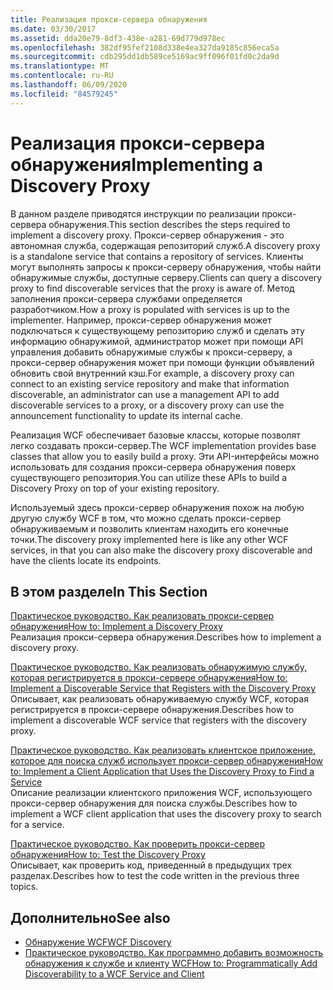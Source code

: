 ```yaml
---
title: Реализация прокси-сервера обнаружения
ms.date: 03/30/2017
ms.assetid: dda20e79-8df3-438e-a281-69d779d978ec
ms.openlocfilehash: 382df95fef2108d338e4ea327da9185c856eca5a
ms.sourcegitcommit: cdb295dd1db589ce5169ac9ff096f01fd0c2da9d
ms.translationtype: MT
ms.contentlocale: ru-RU
ms.lasthandoff: 06/09/2020
ms.locfileid: "84579245"
---
```

# <a name="implementing-a-discovery-proxy"></a><span data-ttu-id="da9d0-102">Реализация прокси-сервера обнаружения</span><span class="sxs-lookup"><span data-stu-id="da9d0-102">Implementing a Discovery Proxy</span></span>
<span data-ttu-id="da9d0-103">В данном разделе приводятся инструкции по реализации прокси-сервера обнаружения.</span><span class="sxs-lookup"><span data-stu-id="da9d0-103">This section describes the steps required to implement a discovery proxy.</span></span> <span data-ttu-id="da9d0-104">Прокси-сервер обнаружения - это автономная служба, содержащая репозиторий служб.</span><span class="sxs-lookup"><span data-stu-id="da9d0-104">A discovery proxy is a standalone service that contains a repository of services.</span></span> <span data-ttu-id="da9d0-105">Клиенты могут выполнять запросы к прокси-серверу обнаружения, чтобы найти обнаружимые службы, доступные серверу.</span><span class="sxs-lookup"><span data-stu-id="da9d0-105">Clients can query a discovery proxy to find discoverable services that the proxy is aware of.</span></span> <span data-ttu-id="da9d0-106">Метод заполнения прокси-сервера службами определяется разработчиком.</span><span class="sxs-lookup"><span data-stu-id="da9d0-106">How a proxy is populated with services is up to the implementer.</span></span> <span data-ttu-id="da9d0-107">Например, прокси-сервер обнаружения может подключаться к существующему репозиторию служб и сделать эту информацию обнаружимой, администратор может при помощи API управления добавить обнаружимые службы к прокси-серверу, а прокси-сервер обнаружения может при помощи функции объявлений обновить свой внутренний кэш.</span><span class="sxs-lookup"><span data-stu-id="da9d0-107">For example, a discovery proxy can connect to an existing service repository and make that information discoverable, an administrator can use a management API to add discoverable services to a proxy, or a discovery proxy can use the announcement functionality to update its internal cache.</span></span>  
  
 <span data-ttu-id="da9d0-108">Реализация WCF обеспечивает базовые классы, которые позволят легко создавать прокси-сервер.</span><span class="sxs-lookup"><span data-stu-id="da9d0-108">The WCF implementation provides base classes that allow you to easily build a proxy.</span></span> <span data-ttu-id="da9d0-109">Эти API-интерфейсы можно использовать для создания прокси-сервера обнаружения поверх существующего репозитория.</span><span class="sxs-lookup"><span data-stu-id="da9d0-109">You can utilize these APIs to build a Discovery Proxy on top of your existing repository.</span></span>  
  
 <span data-ttu-id="da9d0-110">Используемый здесь прокси-сервер обнаружения похож на любую другую службу WCF в том, что можно сделать прокси-сервер обнаруживаемым и позволить клиентам находить его конечные точки.</span><span class="sxs-lookup"><span data-stu-id="da9d0-110">The discovery proxy implemented here is like any other WCF services, in that you can also make the discovery proxy discoverable and have the clients locate its endpoints.</span></span>  
  
## <a name="in-this-section"></a><span data-ttu-id="da9d0-111">В этом разделе</span><span class="sxs-lookup"><span data-stu-id="da9d0-111">In This Section</span></span>  
 [<span data-ttu-id="da9d0-112">Практическое руководство. Как реализовать прокси-сервер обнаружения</span><span class="sxs-lookup"><span data-stu-id="da9d0-112">How to: Implement a Discovery Proxy</span></span>](how-to-implement-a-discovery-proxy.md)  
 <span data-ttu-id="da9d0-113">Реализация прокси-сервера обнаружения.</span><span class="sxs-lookup"><span data-stu-id="da9d0-113">Describes how to implement a discovery proxy.</span></span>  
  
 [<span data-ttu-id="da9d0-114">Практическое руководство. Как реализовать обнаружимую службу, которая регистрируется в прокси-сервере обнаружения</span><span class="sxs-lookup"><span data-stu-id="da9d0-114">How to: Implement a Discoverable Service that Registers with the Discovery Proxy</span></span>](discoverable-service-that-registers-with-the-discovery-proxy.md)  
 <span data-ttu-id="da9d0-115">Описывает, как реализовать обнаруживаемую службу WCF, которая регистрируется в прокси-сервере обнаружения.</span><span class="sxs-lookup"><span data-stu-id="da9d0-115">Describes how to implement a discoverable WCF service that registers with the discovery proxy.</span></span>  
  
 [<span data-ttu-id="da9d0-116">Практическое руководство. Как реализовать клиентское приложение, которое для поиска служб использует прокси-сервер обнаружения</span><span class="sxs-lookup"><span data-stu-id="da9d0-116">How to: Implement a Client Application that Uses the Discovery Proxy to Find a Service</span></span>](client-app-discovery-proxy-to-find-a-service.md)  
 <span data-ttu-id="da9d0-117">Описание реализации клиентского приложения WCF, использующего прокси-сервер обнаружения для поиска службы.</span><span class="sxs-lookup"><span data-stu-id="da9d0-117">Describes how to implement a WCF client application that uses the discovery proxy to search for a service.</span></span>  
  
 [<span data-ttu-id="da9d0-118">Практическое руководство. Как проверить прокси-сервер обнаружения</span><span class="sxs-lookup"><span data-stu-id="da9d0-118">How to: Test the Discovery Proxy</span></span>](how-to-test-the-discovery-proxy.md)  
 <span data-ttu-id="da9d0-119">Описывает, как проверить код, приведенный в предыдущих трех разделах.</span><span class="sxs-lookup"><span data-stu-id="da9d0-119">Describes how to test the code written in the previous three topics.</span></span>  
  
## <a name="see-also"></a><span data-ttu-id="da9d0-120">Дополнительно</span><span class="sxs-lookup"><span data-stu-id="da9d0-120">See also</span></span>

- [<span data-ttu-id="da9d0-121">Обнаружение WCF</span><span class="sxs-lookup"><span data-stu-id="da9d0-121">WCF Discovery</span></span>](wcf-discovery.md)
- [<span data-ttu-id="da9d0-122">Практическое руководство. Как программно добавить возможность обнаружения к службе и клиенту WCF</span><span class="sxs-lookup"><span data-stu-id="da9d0-122">How to: Programmatically Add Discoverability to a WCF Service and Client</span></span>](how-to-programmatically-add-discoverability-to-a-wcf-service-and-client.md)
